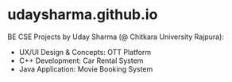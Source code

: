 # udaysharma.github.io
BE CSE Projects by Uday Sharma (@ Chitkara University Rajpura):  
- UX/UI Design &amp; Concepts: OTT Platform
- C++ Development: Car Rental System
- Java Application: Movie Booking System
